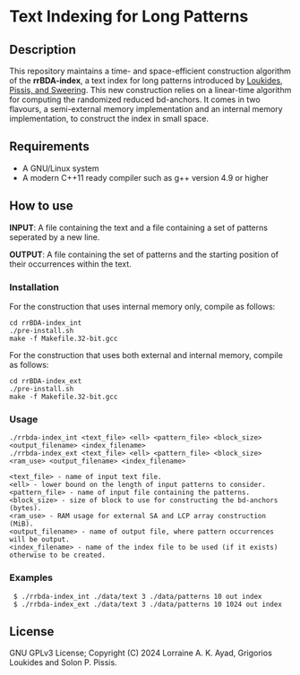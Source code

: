 Text Indexing for Long Patterns
===

Description
-----------
This repository maintains a time- and space-efficient construction algorithm of the <b>rrBDA-index</b>, a text index for long patterns introduced by [Loukides, Pissis, and Sweering](https://doi.org/10.1109/TKDE.2022.3231780).
This new construction relies on a linear-time algorithm for computing the randomized reduced bd-anchors. 
It comes in two flavours, a semi-external memory implementation and an internal memory implementation, to construct the index in small space.

Requirements
-----------
* A GNU/Linux system
* A modern C++11 ready compiler such as g++ version 4.9 or higher

How to use
----------
<b>INPUT</b>: A file containing the text and a file containing a set of patterns seperated by a new line.

<b>OUTPUT</b>: A file containing the set of patterns and the starting position of their occurrences within the text.

### Installation

For the construction that uses internal memory only, compile as follows:
```
cd rrBDA-index_int
./pre-install.sh
make -f Makefile.32-bit.gcc
```

For the construction that uses both external and internal memory, compile as follows:
```
cd rrBDA-index_ext
./pre-install.sh
make -f Makefile.32-bit.gcc
```

### Usage

```
./rrbda-index_int <text_file> <ell> <pattern_file> <block_size> <output_filename> <index_filename>
./rrbda-index_ext <text_file> <ell> <pattern_file> <block_size> <ram_use> <output_filename> <index_filename>

<text_file> - name of input text file.
<ell> - lower bound on the length of input patterns to consider. 
<pattern_file> - name of input file containing the patterns.
<block_size> - size of block to use for constructing the bd-anchors (bytes).
<ram_use> - RAM usage for external SA and LCP array construction (MiB).
<output_filename> - name of output file, where pattern occurrences will be output.
<index_filename> - name of the index file to be used (if it exists) otherwise to be created.
```

### Examples

```
 $ ./rrbda-index_int ./data/text 3 ./data/patterns 10 out index
 $ ./rrbda-index_ext ./data/text 3 ./data/patterns 10 1024 out index
```

License
--------

GNU GPLv3 License; Copyright (C) 2024 Lorraine A. K. Ayad, Grigorios Loukides and Solon P. Pissis.
